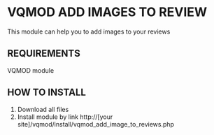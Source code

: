 VQMOD ADD IMAGES TO REVIEW
==========================
This module can help you to add images to your reviews

REQUIREMENTS
------------
VQMOD module

HOW TO INSTALL
--------------
1. Download all files
2. Install module by link http://[your site]/vqmod/install/vqmod_add_image_to_reviews.php
